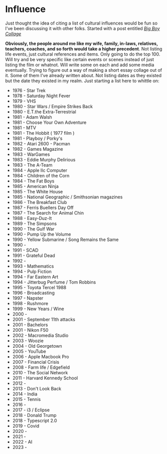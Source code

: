 # Influence

Just thought the idea of citing a list of cultural influences would be fun so I've been discussing it with other folks. Started with a post entitled [_Big Boy Collage_](/posts/big-boy-collage) 

**Obviously, the people around me like my wife, family, in-laws, relatives, teachers, coaches, and so forth would take a higher precedent**. Not listing life events, just cultural references and items. Only going to do the top 100. Will try and be very specific like certain events or scenes instead of just listing the film or whatnot. Will write some on each and add some media eventually. Trying to figure out a way of making a short essay collage out of it. Some of them I've already written about. Not listing dates as they existed but the date they existed in my realm. Just starting a list here to whittle on:

- 1976 - Star Trek
- 1978 - Saturday Night Fever
- 1979 - VHS
- 1980 - Star Wars / Empire Strikes Back
- 1980 - E.T.the Extra-Terrestrial
- 1981 - Adam Walsh
- 1981 - Choose Your Own Adventure
- 1981 - MTV
- 1981 - The Hobbit ( 1977 film )
- 1981 - Playboy / Porky's
- 1982 - Atari 2600 - Pacman
- 1982 - Games Magazine
- 1983 - WarGames
- 1983 - Eddie Murphy Delirious
- 1983 - The A-Team
- 1984 - Apple IIc Computer
- 1984 - Children of the Corn
- 1984 - The Fat Boys
- 1985 - American Ninja
- 1985 - The White House
- 1985 - National Geographic / Smithsonian magazines
- 1986 - The Breakfast Club
- 1987 - Ferris Buellers Day Off
- 1987 - The Search for Animal Chin
- 1988 - Easy-Duz-It
- 1989 - The Simpsons
- 1990 - The Gulf War
- 1990 - Pump Up the Volume
- 1990 - Yellow Submarine / Song Remains the Same
- 1990 - 
- 1991 - SCAD 
- 1991 - Grateful Dead
- 1992 - 
- 1993 - Mathematics
- 1994 - Pulp Fiction
- 1994 - Far Eastern Art
- 1994 - Jitterbug Perfume / Tom Robbins
- 1995 - Toyota Tercel 1988
- 1996 - Broadcasting
- 1997 - Napster
- 1998 - Rushmore
- 1999 - New Years / Wine
- 2000 - 
- 2001 - September 11th attacks
- 2001 - Bachelors
- 2001 - Nikon F50
- 2002 - Macromedia Studio
- 2003 - Woozie
- 2004 - Old Georgetown
- 2005 - YouTube
- 2006 - Apple Macbook Pro
- 2007 - Financial Crisis
- 2008 - Farm life / Edgefield
- 2010 - The Social Network
- 2011 - Harvard Kennedy School
- 2012 - 
- 2013 - Don't Look Back
- 2014 - India
- 2015 - Tennis
- 2016 - 
- 2017 - i3 / Eclipse
- 2018 - Donald Trump
- 2018 - Typescript 2.0
- 2019 - Covid
- 2020 - 
- 2021 -
- 2022 - AI
- 2023 -
